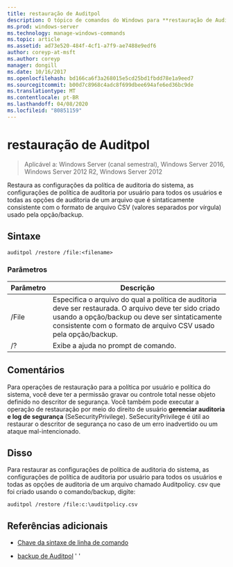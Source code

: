 ```yaml
---
title: restauração de Auditpol
description: O tópico de comandos do Windows para **restauração de Auditpol**, que restaura as configurações de política de auditoria do sistema, as configurações de política de auditoria por usuário para todos os usuários e todas as opções de auditoria de um arquivo que é sintaticamente consistente com o formato de arquivo CSV (valores separados por vírgula) usado pela opção/backup.
ms.prod: windows-server
ms.technology: manage-windows-commands
ms.topic: article
ms.assetid: ad73e520-484f-4cf1-a7f9-ae7488e9edf6
author: coreyp-at-msft
ms.author: coreyp
manager: dongill
ms.date: 10/16/2017
ms.openlocfilehash: bd166ca6f3a268015e5cd25bd1fbdd78e1a9eed7
ms.sourcegitcommit: b00d7c8968c4adc8f699dbee694afe6ed36bc9de
ms.translationtype: MT
ms.contentlocale: pt-BR
ms.lasthandoff: 04/08/2020
ms.locfileid: "80851159"
---
```

# <a name="auditpol-restore"></a>restauração de Auditpol

>Aplicável a: Windows Server (canal semestral), Windows Server 2016, Windows Server 2012 R2, Windows Server 2012

Restaura as configurações da política de auditoria do sistema, as configurações de política de auditoria por usuário para todos os usuários e todas as opções de auditoria de um arquivo que é sintaticamente consistente com o formato de arquivo CSV (valores separados por vírgula) usado pela opção/backup.

## <a name="syntax"></a>Sintaxe

```
auditpol /restore /file:<filename>
```

### <a name="parameters"></a>Parâmetros

| Parâmetro | Descrição |
| ------- | -------- |
| /File | Especifica o arquivo do qual a política de auditoria deve ser restaurada. O arquivo deve ter sido criado usando a opção/backup ou deve ser sintaticamente consistente com o formato de arquivo CSV usado pela opção/backup. |
| /? |Exibe a ajuda no prompt de comando. |

## <a name="remarks"></a>Comentários

Para operações de restauração para a política por usuário e política do sistema, você deve ter a permissão gravar ou controle total nesse objeto definido no descritor de segurança. Você também pode executar a operação de restauração por meio do direito de usuário **gerenciar auditoria e log de segurança** (SeSecurityPrivilege). SeSecurityPrivilege é útil ao restaurar o descritor de segurança no caso de um erro inadvertido ou um ataque mal-intencionado.

## <a name="examples"></a><a name=BKMK_examples></a>Disso

Para restaurar as configurações de política de auditoria do sistema, as configurações de política de auditoria por usuário para todos os usuários e todas as opções de auditoria de um arquivo chamado Auditpolicy. csv que foi criado usando o comando/backup, digite:

```
auditpol /restore /file:c:\auditpolicy.csv
```

## <a name="additional-references"></a>Referências adicionais

- [Chave da sintaxe de linha de comando](command-line-syntax-key.md)

- [backup de Auditpol](auditpol-backup.md) '    '    